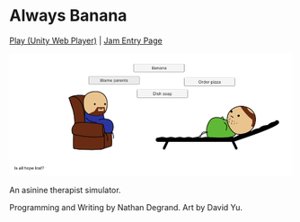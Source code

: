 Always Banana
=============

[Play (Unity Web Player)](http://degrand1.github.io/Always-Banana/Builds/Builds.html) | [Jam Entry Page](https://bacongamejam.org/jams/bacongamejam-09/366/)

![Quality dialog](./Screenshots/BlameParents.png)

An asinine therapist simulator.

Programming and Writing by Nathan Degrand. Art by David Yu.
